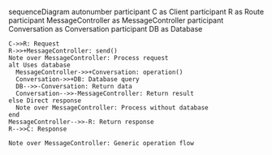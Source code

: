 sequenceDiagram
    autonumber
    participant C as Client
    participant R as Route
    participant MessageController as MessageController
    participant Conversation as Conversation
    participant DB as Database
    
    C->>R: Request
    R->>+MessageController: send()
    Note over MessageController: Process request
    alt Uses database
      MessageController->>+Conversation: operation()
      Conversation->>+DB: Database query
      DB-->>-Conversation: Return data
      Conversation-->>-MessageController: Return result
    else Direct response
      Note over MessageController: Process without database
    end
    MessageController-->>-R: Return response
    R-->>C: Response
    
    Note over MessageController: Generic operation flow
  